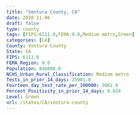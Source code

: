 ```yaml
---
title: "Ventura County, CA"
date: 2020-11-06
draft: false
type: county
tags: [FIPS:6111.0,FEMA:9.0,Medium metro,Green]
categories: [CA]
County: Ventura County
State: CA
FIPS: 6111.0
FEMA_Region: 9.0
Population: 846006.0
NCHS_Urban_Rural_Classification: Medium metro
Tests_in_prior_14_days: 25901.0
Fourteen_day_test_rate_per_100000: 3062.0
Percent_Positivity_in_prior_14_days: 0.024
Level: Green
url: /states/CA/ventura-county
---
```



